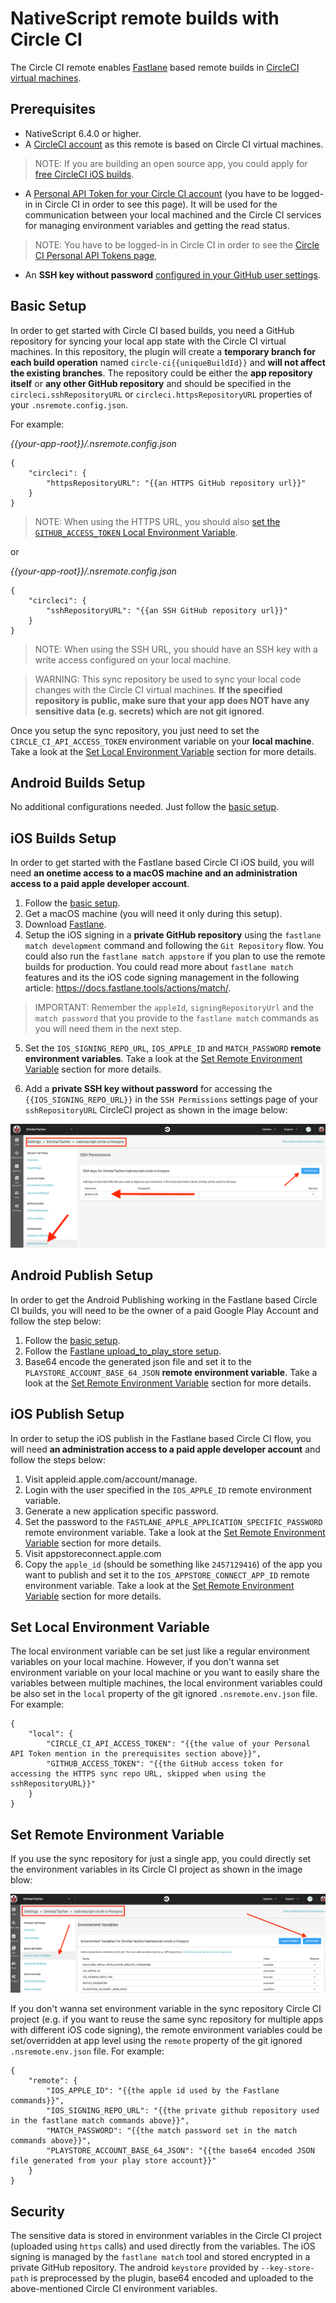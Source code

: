 # NativeScript remote builds with Circle CI 


The Circle CI remote enables [Fastlane](https://fastlane.tools/) based remote builds in [CircleCI virtual machines](https://circleci.com/). 


## Prerequisites


* NativeScript 6.4.0 or higher.
* A [CircleCI account](https://circleci.com/) as this remote is based on Circle CI virtual machines.

> NOTE: If you are building an open source app, you could apply for [free CircleCI iOS builds](https://circleci.com/open-source). 

* A [Personal API Token for your Circle CI account](https://circleci.com/account/api) (you have to be logged-in in Circle CI in order to see this page). It will be used for the communication between your local machined and the Circle CI services for managing environment variables and getting the read status.

> NOTE: You have to be logged-in in Circle CI in order to see the [Circle CI Personal API Tokens page](https://circleci.com/account/api), 

* An **SSH key without password** [configured in your GitHub user settings](https://help.github.com/en/github/authenticating-to-github/adding-a-new-ssh-key-to-your-github-account).

## Basic Setup

In order to get started with Circle CI based builds, you need a GitHub repository for syncing your local app state with the Circle CI virtual machines. In this repository, the plugin will create a **temporary branch for each build operation** named `circle-ci{{uniqueBuildId}}` and **will not affect the existing branches**. The repository could be either the **app repository itself** or **any other GitHub repository** and should be specified in the `circleci.sshRepositoryURL` or `circleci.httpsRepositoryURL` properties of your `.nsremote.config.json`.

For example:

*{{your-app-root}}/.nsremote.config.json*

```
{
    "circleci": {
        "httpsRepositoryURL": "{{an HTTPS GitHub repository url}}"
    }
}
```

> NOTE: When using the HTTPS URL, you should also [set the `GITHUB_ACCESS_TOKEN` Local Environment Variable](#set-local-environment-variable).

or

*{{your-app-root}}/.nsremote.config.json*

```
{
    "circleci": {
        "sshRepositoryURL": "{{an SSH GitHub repository url}}"
    }
}
```

> NOTE: When using the SSH URL, you should have an SSH key with a write access configured on your local machine. 

> WARNING: This sync repository be used to sync your local code changes with the Circle CI virtual machines. **If the specified repository is public, make sure that your app does NOT have any sensitive data (e.g. secrets) which are not git ignored**.  

Once you setup the sync repository, you just need to set the `CIRCLE_CI_API_ACCESS_TOKEN` environment variable on your **local machine**. Take a look at the [Set Local Environment Variable](#set-local-environment-variable) section for more details.

## Android Builds Setup

No additional configurations needed. Just follow the [basic setup](#basic-setup).

## iOS Builds Setup

In order to get started with the Fastlane based Circle CI iOS build, you will need **an onetime access to a macOS machine and an administration access to a paid apple developer account**.

1) Follow the [basic setup](#basic-setup).
2) Get a macOS machine (you will need it only during this setup).
3) Download [Fastlane](https://fastlane.tools).
4) Setup the iOS signing in a **private GitHub repository** using the `fastlane match development` command and following the `Git Repository` flow. You could also run the `fastlane match appstore` if you plan to use the remote builds for production. You could read more about `fastlane match` features and its the iOS code signing management in the following article: https://docs.fastlane.tools/actions/match/.


> IMPORTANT: Remember the `appleId`, `signingRepositoryUrl` and the `match password` that you provide to the `fastlane match` commands as you will need them in the next step.


5) Set the `IOS_SIGNING_REPO_URL`, `IOS_APPLE_ID` and `MATCH_PASSWORD` **remote environment variables**. Take a look at the [Set Remote Environment Variable](#set-remote-environment-variable) section for more details.

6) Add a **private SSH key without password** for accessing the `{{IOS_SIGNING_REPO_URL}}` in the `SSH Permissions` settings page of your `sshRepositoryURL` CircleCI project as shown in the image below:

![Circle CI ssh keys page](circleci-sshkeys.png "Circle CI ssh keys page")


## Android Publish Setup

In order to get the Android Publishing working in the Fastlane based Circle CI builds, you will need to be the owner of a paid Google Play Account and follow the step below:

1) Follow the [basic setup](#basic-setup).
2) Follow the [Fastlane upload_to_play_store setup](https://docs.fastlane.tools/actions/upload_to_play_store/#setup).
3) Base64 encode the generated json file and set it to the `PLAYSTORE_ACCOUNT_BASE_64_JSON` **remote environment variable**. Take a look at the [Set Remote Environment Variable](#set-remote-environment-variable) section for more details.

## iOS Publish Setup

In order to setup the iOS publish in the Fastlane based Circle CI flow, you will need **an administration access to a paid apple developer account** and follow the steps below:
1) Visit appleid.apple.com/account/manage.
2) Login with the user specified in the `IOS_APPLE_ID` remote environment variable.
3) Generate a new application specific password.
4) Set the password to the `FASTLANE_APPLE_APPLICATION_SPECIFIC_PASSWORD` remote environment variable. Take a look at the [Set Remote Environment Variable](#set-remote-environment-variable) section for more details.
5) Visit appstoreconnect.apple.com
6) Copy the `apple_id` (should be something like `2457129416`) of the app you want to publish and set it to the `IOS_APPSTORE_CONNECT_APP_ID` remote environment variable. Take a look at the [Set Remote Environment Variable](#set-remote-environment-variable) section for more details.

## Set Local Environment Variable

The local environment variable can be set just like a regular environment variables on your local machine. However, if you don't wanna set environment variable on your local machine or you want to easily share the variables between multiple machines, the local environment variables could be also set in the `local` property of the git ignored `.nsremote.env.json` file. For example:
```
{
    "local": {
        "CIRCLE_CI_API_ACCESS_TOKEN": "{{the value of your Personal API Token mention in the prerequisites section above}}",
        "GITHUB_ACCESS_TOKEN": "{{the GitHub access token for accessing the HTTPS sync repo URL, skipped when using the sshRepositoryURL}}"
    }
}
```

## Set Remote Environment Variable

If you use the sync repository for just a single app, you could directly set the environment variables in its Circle CI project as shown in the image blow:

![Circle CI env vars page](circleci-envvars.png "Circle CI env vars page")
 
If you don't wanna set environment variable in the sync repository Circle CI project (e.g. if you want to reuse the same sync repository for multiple apps with different iOS code signing), the remote environment variables could be set/overridden at app level using the `remote` property of the git ignored `.nsremote.env.json` file. For example:

```
{
    "remote": {
        "IOS_APPLE_ID": "{{the apple id used by the Fastlane commands}}",
        "IOS_SIGNING_REPO_URL": "{{the private github repository used in the fastlane match commands above}}",
        "MATCH_PASSWORD": "{{the match password set in the match commands above}}",
        "PLAYSTORE_ACCOUNT_BASE_64_JSON": "{{the base64 encoded JSON file generated from your play store account}}"
    }
}
```

## Security

The sensitive data is stored in environment variables in the Circle CI project (uploaded using `https` calls) and used directly from the variables. The iOS signing is managed by the `fastlane match` tool and stored encrypted in a private GitHub repository. The android `keystore` provided by `--key-store-path` is preprocessed by the plugin, base64 encoded and uploaded to the above-mentioned Circle CI environment variables.
